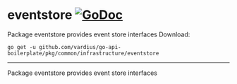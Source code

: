# eventstore [![GoDoc](https://godoc.org/github.com/vardius/go-api-boilerplate/pkg/common/infrastructure/eventstore?status.svg)](https://godoc.org/github.com/vardius/go-api-boilerplate/pkg/common/infrastructure/eventstore)
Package eventstore provides event store interfaces
Download:
```shell
go get -u github.com/vardius/go-api-boilerplate/pkg/common/infrastructure/eventstore
```

* * *
Package eventstore provides event store interfaces
